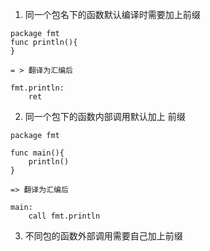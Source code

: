 1. 同一个包名下的函数默认编译时需要加上前缀
```asciidoc
package fmt 
func println(){
}

= > 翻译为汇编后

fmt.println:
    ret

```

2. 同一个包下的函数内部调用默认加上 前缀
```asciidoc
package fmt

func main(){
    println()
}

=> 翻译为汇编后

main:
    call fmt.println    

```

3. 不同包的函数外部调用需要自己加上前缀